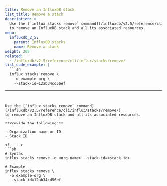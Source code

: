 ```yaml
---
title: Remove an InfluxDB stack
list_title: Remove a stack
description: >
  Use the [`influx stacks remove` command](/influxdb/v2.5/reference/cli/influx/stacks/remove/)
  to remove an InfluxDB stack and all its associated resources.
menu:
  influxdb_2_5:
    parent: InfluxDB stacks
    name: Remove a stack
weight: 205
related:
  - /influxdb/v2.5/reference/cli/influx/stacks/remove/
list_code_example: |
  ```sh
  influx stacks remove \
    -o example-org \
    --stack-id=12ab34cd56ef
  ```
---
```


Use the [`influx stacks remove` command](/influxdb/v2.5/reference/cli/influx/stacks/remove/)
to remove an InfluxDB stack and all its associated resources.

**Provide the following:**

- Organization name or ID
- Stack ID

<!-- -->
```sh
# Syntax
influx stacks remove -o <org-name> --stack-id=<stack-id>

# Example
influx stacks remove \
  -o example-org \
  --stack-id=12ab34cd56ef
```
